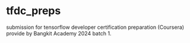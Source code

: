 # tfdc_preps
submission for tensorflow developer certification preparation (Coursera) provide by Bangkit Academy 2024 batch 1. 

